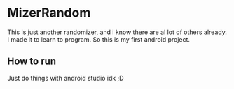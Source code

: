 # MizerRandom
This is just another randomizer, and i know there are al lot of others already. I made it to learn to program.
So this is my first android project.

## How to run
Just do things with android studio idk ;D